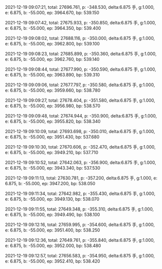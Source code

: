 2021-12-19 09:07:21, total: 27696.761, p: -348.530, delta:6.875 手, g:1.000, e: 6.875, b: -55.000, ep: 3964.670, bp: 539.150

2021-12-19 09:07:42, total: 27675.933, p: -350.850, delta:6.875 手, g:1.000, e: 6.875, b: -55.000, ep: 3964.350, bp: 539.400

2021-12-19 09:08:02, total: 27688.116, p: -350.000, delta:6.875 手, g:1.000, e: 6.875, b: -55.000, ep: 3962.800, bp: 539.100

2021-12-19 09:08:23, total: 27685.899, p: -350.360, delta:6.875 手, g:1.000, e: 6.875, b: -55.000, ep: 3962.760, bp: 539.140

2021-12-19 09:08:44, total: 27677.990, p: -350.590, delta:6.875 手, g:1.000, e: 6.875, b: -55.000, ep: 3963.890, bp: 539.310

2021-12-19 09:09:06, total: 27677.797, p: -350.580, delta:6.875 手, g:1.000, e: 6.875, b: -55.000, ep: 3959.660, bp: 538.780

2021-12-19 09:09:27, total: 27678.404, p: -351.580, delta:6.875 手, g:1.000, e: 6.875, b: -55.000, ep: 3956.980, bp: 538.570

2021-12-19 09:09:48, total: 27674.944, p: -350.900, delta:6.875 手, g:1.000, e: 6.875, b: -55.000, ep: 3955.820, bp: 538.340

2021-12-19 09:10:09, total: 27693.698, p: -350.010, delta:6.875 手, g:1.000, e: 6.875, b: -55.000, ep: 3951.430, bp: 537.680

2021-12-19 09:10:30, total: 27670.606, p: -352.470, delta:6.875 手, g:1.000, e: 6.875, b: -55.000, ep: 3949.210, bp: 537.710

2021-12-19 09:10:52, total: 27642.063, p: -356.900, delta:6.875 手, g:1.000, e: 6.875, b: -55.000, ep: 3943.340, bp: 537.530

2021-12-19 09:11:13, total: 27630.781, p: -357.200, delta:6.875 手, g:1.000, e: 6.875, b: -55.000, ep: 3947.200, bp: 538.050

2021-12-19 09:11:34, total: 27642.982, p: -355.430, delta:6.875 手, g:1.000, e: 6.875, b: -55.000, ep: 3949.130, bp: 538.070

2021-12-19 09:11:55, total: 27649.348, p: -355.310, delta:6.875 手, g:1.000, e: 6.875, b: -55.000, ep: 3949.490, bp: 538.100

2021-12-19 09:12:16, total: 27659.995, p: -354.600, delta:6.875 手, g:1.000, e: 6.875, b: -55.000, ep: 3951.400, bp: 538.250

2021-12-19 09:12:36, total: 27649.761, p: -355.840, delta:6.875 手, g:1.000, e: 6.875, b: -55.000, ep: 3952.000, bp: 538.480

2021-12-19 09:12:57, total: 27656.583, p: -354.950, delta:6.875 手, g:1.000, e: 6.875, b: -55.000, ep: 3952.410, bp: 538.420